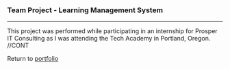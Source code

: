 ### Team Project - Learning Management System
***

This project was performed while participating in an internship for Prosper IT Consulting as I was attending the Tech Academy in Portland, Oregon.  //CONT

Return to [portfolio](../../../)














































































































































































































































































































































































































































































































































































































































































































































































































































































































































































































































































































































 










